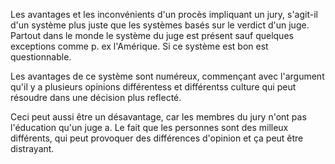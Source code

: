 Les avantages et les inconvénients d'un procès impliquant un jury, s'agit-il d'un système plus juste que les systèmes basés sur le verdict d'un juge. Partout dans le monde le système du juge est présent sauf quelques exceptions comme p. ex l'Amérique. Si ce système est bon est questionnable.

Les avantages de ce système sont numéreux, commençant avec l'argument qu'il y a plusieurs opinions différentess et différentss culture qui peut résoudre dans une décision plus reflecté.

Ceci peut aussi être un désavantage, car les membres du jury n'ont pas l'éducation qu'un juge a. Le fait que les personnes sont des milleux différents, qui peut provoquer des différences d'opinion et ça peut être distrayant. 